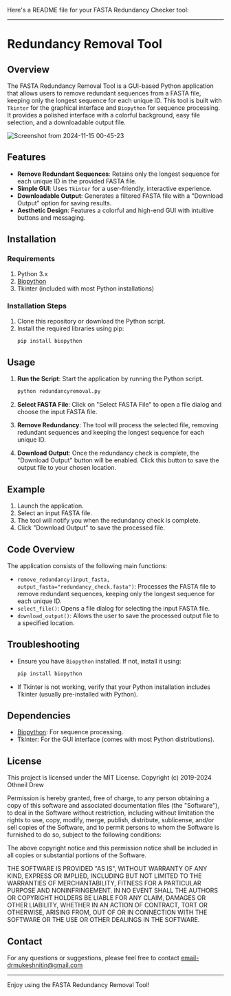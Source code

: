 Here's a README file for your FASTA Redundancy Checker tool:

---

# Redundancy Removal Tool

## Overview

The FASTA Redundancy Removal Tool is a GUI-based Python application that allows users to remove redundant sequences from a FASTA file, keeping only the longest sequence for each unique ID. This tool is built with `Tkinter` for the graphical interface and `Biopython` for sequence processing. It provides a polished interface with a colorful background, easy file selection, and a downloadable output file.

![Screenshot from 2024-11-15 00-45-23](https://github.com/user-attachments/assets/675f654e-a5db-4171-8d50-115d2fcc7fcc)


## Features

- **Remove Redundant Sequences**: Retains only the longest sequence for each unique ID in the provided FASTA file.
- **Simple GUI**: Uses `Tkinter` for a user-friendly, interactive experience.
- **Downloadable Output**: Generates a filtered FASTA file with a "Download Output" option for saving results.
- **Aesthetic Design**: Features a colorful and high-end GUI with intuitive buttons and messaging.

## Installation

### Requirements

1. Python 3.x
2. [Biopython](https://biopython.org/)
3. Tkinter (included with most Python installations)

### Installation Steps

1. Clone this repository or download the Python script.
2. Install the required libraries using pip:
   ```bash
   pip install biopython
   ```

## Usage

1. **Run the Script**: Start the application by running the Python script.
   ```bash
   python redundancyremoval.py
   ```

2. **Select FASTA File**: Click on "Select FASTA File" to open a file dialog and choose the input FASTA file.

3. **Remove Redundancy**: The tool will process the selected file, removing redundant sequences and keeping the longest sequence for each unique ID.

4. **Download Output**: Once the redundancy check is complete, the "Download Output" button will be enabled. Click this button to save the output file to your chosen location.

## Example

1. Launch the application.
2. Select an input FASTA file.
3. The tool will notify you when the redundancy check is complete.
4. Click "Download Output" to save the processed file.

## Code Overview

The application consists of the following main functions:

- `remove_redundancy(input_fasta, output_fasta="redundancy_check.fasta")`: Processes the FASTA file to remove redundant sequences, keeping only the longest sequence for each unique ID.
- `select_file()`: Opens a file dialog for selecting the input FASTA file.
- `download_output()`: Allows the user to save the processed output file to a specified location.

## Troubleshooting

- Ensure you have `Biopython` installed. If not, install it using:
  ```bash
  pip install biopython
  ```
- If Tkinter is not working, verify that your Python installation includes Tkinter (usually pre-installed with Python).

## Dependencies

- [Biopython](https://biopython.org/): For sequence processing.
- Tkinter: For the GUI interface (comes with most Python distributions).

## License

This project is licensed under the MIT License.
Copyright (c) 2019-2024 Othneil Drew

Permission is hereby granted, free of charge, to any person obtaining a copy
of this software and associated documentation files (the "Software"), to deal
in the Software without restriction, including without limitation the rights
to use, copy, modify, merge, publish, distribute, sublicense, and/or sell
copies of the Software, and to permit persons to whom the Software is
furnished to do so, subject to the following conditions:

The above copyright notice and this permission notice shall be included in all
copies or substantial portions of the Software.

THE SOFTWARE IS PROVIDED "AS IS", WITHOUT WARRANTY OF ANY KIND, EXPRESS OR
IMPLIED, INCLUDING BUT NOT LIMITED TO THE WARRANTIES OF MERCHANTABILITY,
FITNESS FOR A PARTICULAR PURPOSE AND NONINFRINGEMENT. IN NO EVENT SHALL THE
AUTHORS OR COPYRIGHT HOLDERS BE LIABLE FOR ANY CLAIM, DAMAGES OR OTHER
LIABILITY, WHETHER IN AN ACTION OF CONTRACT, TORT OR OTHERWISE, ARISING FROM,
OUT OF OR IN CONNECTION WITH THE SOFTWARE OR THE USE OR OTHER DEALINGS IN THE
SOFTWARE.

## Contact

For any questions or suggestions, please feel free to contact email-drmukeshnitin@gmail.com

---

Enjoy using the FASTA Redundancy Removal Tool!
